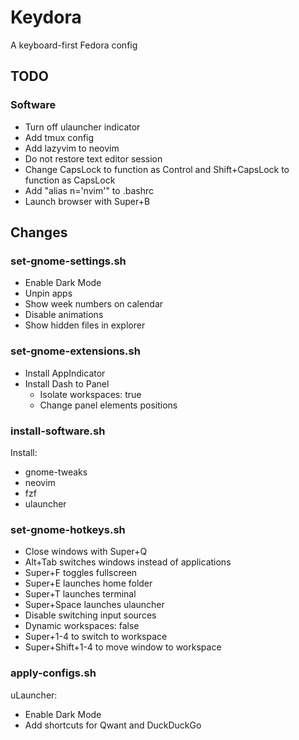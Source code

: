 # Keydora
A keyboard-first Fedora config

## TODO

### Software
- Turn off ulauncher indicator
- Add tmux config
- Add lazyvim to neovim
- Do not restore text editor session
- Change CapsLock to function as Control and Shift+CapsLock to function as CapsLock
- Add "alias n='nvim'" to .bashrc
- Launch browser with Super+B

## Changes

### set-gnome-settings.sh
- Enable Dark Mode
- Unpin apps
- Show week numbers on calendar
- Disable animations
- Show hidden files in explorer

### set-gnome-extensions.sh
- Install AppIndicator
- Install Dash to Panel
  - Isolate workspaces: true
  - Change panel elements positions

### install-software.sh
Install:
- gnome-tweaks
- neovim
- fzf
- ulauncher

### set-gnome-hotkeys.sh
- Close windows with Super+Q
- Alt+Tab switches windows instead of applications
- Super+F toggles fullscreen
- Super+E launches home folder
- Super+T launches terminal
- Super+Space launches ulauncher
- Disable switching input sources
- Dynamic workspaces: false
- Super+1-4 to switch to workspace
- Super+Shift+1-4 to move window to workspace

### apply-configs.sh
uLauncher:
- Enable Dark Mode
- Add shortcuts for Qwant and DuckDuckGo
